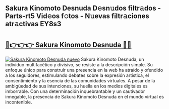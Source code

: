 ## Sakura Kinomoto Desnuda D𝚎sn𝚞dos filtr𝚊dos - Parts-rt5 Vid𝚎os f𝚘tos - N𝚞evas filtr𝚊ciones atr𝚊ctivas EY8s3

# <h2><a href="http://mb4s2x.tromn.icu/?c=Sakura+Kinomoto+Desnuda">🔗👉👉👉 Sakura Kinomoto Desnuda 🔗🔗</a></h2>

[![Sakura Kinomoto Desnuda nuevo](https://i.imgur.com/pEAQMta.gif)](http://mb4s2x.tromn.icu/?c=Sakura+Kinomoto+Desnuda)
Sakura Kinomoto Desnuda, un individuo multifacético y divisivo, se resiste a la descripción simple. Su enfoque único para construir una presencia en la web ha atraído y ofendido a los seguidores, estimulando debates sobre la expresión artística, el consentimiento y la esencia de las comunidades virtuales. A pesar de la ambigüedad de sus intenciones, su huella en los medios digitales es imborrable. Con una determinación inquebrantable y un cautivador innegable, la presencia de Sakura Kinomoto Desnuda en el mundo virtual es incontenible.
